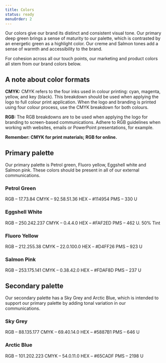 ```yaml
---
title: Colors
status: ready
menuOrder: 2
---
```


Our colors give our brand its distinct and consistent visual tone. Our primary deep green brings a sense of maturity to our palette, which is contrasted by an energetic green as a highlight color. Our creme and Salmon tones add a sense of warmth and accessibility to the brand.

For cohesion across all our touch points, our marketing and product colors all stem from our brand colors below.

## A note about color formats

**CMYK:** CMYK refers to the four inks used in colour printing: cyan, magenta, yellow, and key (black). This breakdown should be used when applying the logo to full colour print application. When the logo and branding is printed using four colour process, use the CMYK breakdown for both colours.

**RGB:** The RGB breakdowns are to be used when applying the logo for branding to screen-based communications. Adhere to RGB guidelines when working with websites, emails or PowerPoint presentations, for example.

**Remember: CMYK for print materials; RGB for online.**

## Primary palette

Our primary palette is Petrol green, Fluoro yellow, Eggshell white and Salmon pink. These colors should be present in all of our external communications.

### Petrol Green

RGB – 17.73.84
CMYK – 92.58.51.36
HEX – #114954
PMS – 330 U

### Eggshell White

RGB – 250.242.237
CMYK – 0.4.4.0
HEX – #FAF2ED
PMS – 462 U. 50% Tint

### Fluoro Yellow

RGB – 212.255.38
CMYK – 22.0.100.0
HEX – #D4FF26
PMS – 923 U

### Salmon Pink

RGB – 253.175.141
CMYK – 0.38.42.0
HEX – #FDAF8D
PMS – 237 U

## Secondary palette

Our secondary palette has a Sky Grey and Arctic Blue, which is intended to support our primary palette by adding tonal variation in our communications.

### Sky Grey

RGB – 88.135.177
CMYK – 69.40.14.0
HEX – #5887B1
PMS – 646 U

### Arctic Blue

RGB – 101.202.223
CMYK – 54.0.11.0
HEX – #65CADF
PMS – 2198 U

